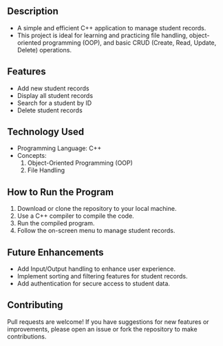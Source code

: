 ## Description
- A simple and efficient C++ application to manage student records.
- This project is ideal for learning and practicing file handling, object-oriented programming (OOP), and basic CRUD (Create, Read, Update, Delete) operations.

## Features
- Add new student records
- Display all student records
- Search for a student by ID
- Delete student records

## Technology Used
- Programming Language: C++
- Concepts:
  1. Object-Oriented Programming (OOP)
  2. File Handling

## How to Run the Program
1. Download or clone the repository to your local machine.
2. Use a C++ compiler to compile the code.
3. Run the compiled program.
4. Follow the on-screen menu to manage student records.

## Future Enhancements
- Add Input/Output handling to enhance user experience.
- Implement sorting and filtering features for student records.
- Add authentication for secure access to student data.

## Contributing
Pull requests are welcome! If you have suggestions for new features or improvements, please open an issue or fork the repository to make contributions.
